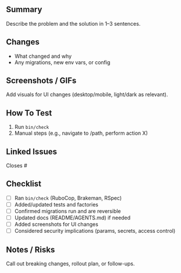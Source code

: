 ## Summary
Describe the problem and the solution in 1–3 sentences.

## Changes
- What changed and why
- Any migrations, new env vars, or config

## Screenshots / GIFs
Add visuals for UI changes (desktop/mobile, light/dark as relevant).

## How To Test
1. Run `bin/check`
2. Manual steps (e.g., navigate to /path, perform action X)

## Linked Issues
Closes #<issue-number>

## Checklist
- [ ] Ran `bin/check` (RuboCop, Brakeman, RSpec)
- [ ] Added/updated tests and factories
- [ ] Confirmed migrations run and are reversible
- [ ] Updated docs (README/AGENTS.md) if needed
- [ ] Added screenshots for UI changes
- [ ] Considered security implications (params, secrets, access control)

## Notes / Risks
Call out breaking changes, rollout plan, or follow-ups.

